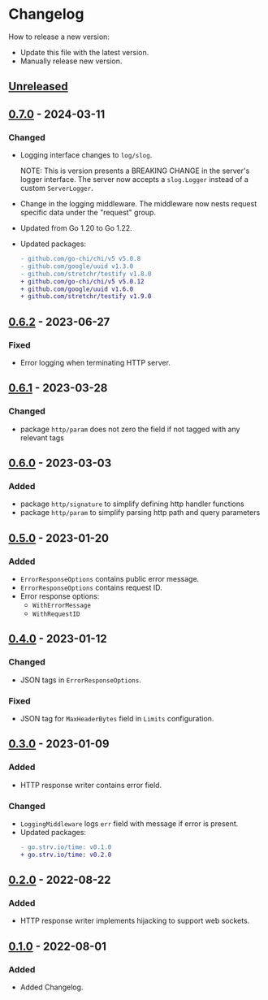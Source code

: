 # Changelog
How to release a new version:
- Update this file with the latest version.
- Manually release new version.

## [Unreleased]

## [0.7.0] - 2024-03-11
### Changed
- Logging interface changes to `log/slog`.

  NOTE: This is version presents a BREAKING CHANGE in the server's logger interface. The server now accepts a `slog.Logger` instead of a custom `ServerLogger`.
- Change in the logging middleware. The middleware now nests request specific data under the "request" group.
- Updated from Go 1.20 to Go 1.22.
- Updated packages:
  ```diff
  - github.com/go-chi/chi/v5 v5.0.8
  - github.com/google/uuid v1.3.0
  - github.com/stretchr/testify v1.8.0
  + github.com/go-chi/chi/v5 v5.0.12
  + github.com/google/uuid v1.6.0
  + github.com/stretchr/testify v1.9.0
  ```

## [0.6.2] - 2023-06-27
### Fixed
- Error logging when terminating HTTP server.

## [0.6.1] - 2023-03-28
### Changed
- package `http/param` does not zero the field if not tagged with any relevant tags

## [0.6.0] - 2023-03-03
### Added
- package `http/signature` to simplify defining http handler functions
- package `http/param` to simplify parsing http path and query parameters

## [0.5.0] - 2023-01-20
### Added
- `ErrorResponseOptions` contains public error message.
- `ErrorResponseOptions` contains request ID.
- Error response options:
  - `WithErrorMessage`
  - `WithRequestID`

## [0.4.0] - 2023-01-12
### Changed
- JSON tags in `ErrorResponseOptions`.

### Fixed
- JSON tag for `MaxHeaderBytes` field in `Limits` configuration.

## [0.3.0] - 2023-01-09
### Added
- HTTP response writer contains error field.

### Changed
- `LoggingMiddleware` logs `err` field with message if error is present.
- Updated packages:
  ```diff
  - go.strv.io/time: v0.1.0
  + go.strv.io/time: v0.2.0
  ```

## [0.2.0] - 2022-08-22
### Added
- HTTP response writer implements hijacking to support web sockets.

## [0.1.0] - 2022-08-01
### Added
- Added Changelog.

[Unreleased]: https://github.com/strvcom/strv-backend-go-net/compare/v0.7.0...HEAD
[0.7.0]: https://github.com/strvcom/strv-backend-go-net/compare/v0.6.2...v0.7.0
[0.6.2]: https://github.com/strvcom/strv-backend-go-net/compare/v0.6.1...v0.6.2
[0.6.1]: https://github.com/strvcom/strv-backend-go-net/compare/v0.6.0...v0.6.1
[0.6.0]: https://github.com/strvcom/strv-backend-go-net/compare/v0.5.0...v0.6.0
[0.5.0]: https://github.com/strvcom/strv-backend-go-net/compare/v0.4.0...v0.5.0
[0.4.0]: https://github.com/strvcom/strv-backend-go-net/compare/v0.3.0...v0.4.0
[0.3.0]: https://github.com/strvcom/strv-backend-go-net/compare/v0.2.0...v0.3.0
[0.2.0]: https://github.com/strvcom/strv-backend-go-net/compare/v0.1.0...v0.2.0
[0.1.0]: https://github.com/strvcom/strv-backend-go-net/releases/tag/v0.1.0
